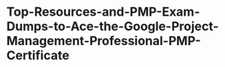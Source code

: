 # Top-Resources-and-PMP-Exam-Dumps-to-Ace-the-Google-Project-Management-Professional-PMP-Certificate